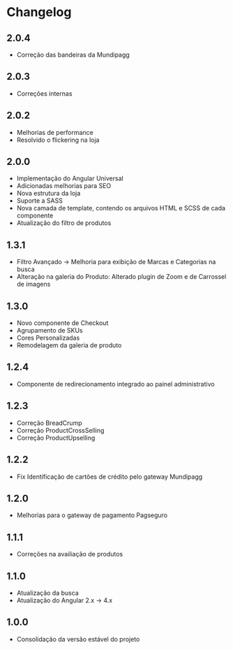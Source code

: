 # Changelog

## 2.0.4
- Correção das bandeiras da Mundipagg

## 2.0.3
- Correções internas

## 2.0.2
- Melhorias de performance
- Resolvido o flickering na loja

## 2.0.0
- Implementação do Angular Universal
- Adicionadas melhorias para SEO
- Nova estrutura da loja
- Suporte a SASS
- Nova camada de template, contendo os arquivos HTML e SCSS de cada componente
- Atualização do filtro de produtos

## 1.3.1
- Filtro Avançado -> Melhoria para exibição de Marcas e Categorias na busca
- Alteração na galeria do Produto: Alterado plugin de Zoom e de Carrossel de imagens

## 1.3.0
- Novo componente de Checkout
- Agrupamento de SKUs
- Cores Personalizadas
- Remodelagem da galeria de produto

## 1.2.4
- Componente de redirecionamento integrado ao painel administrativo

## 1.2.3
- Correção BreadCrump
- Correção ProductCrossSelling
- Correção ProductUpselling

## 1.2.2
- Fix Identificação de cartões de crédito pelo gateway Mundipagg

## 1.2.0
- Melhorias para o gateway de pagamento Pagseguro

## 1.1.1
- Correções na availiação de produtos

## 1.1.0
- Atualização da busca
- Atualização do Angular 2.x -> 4.x

## 1.0.0
- Consolidação da versão estável do projeto
